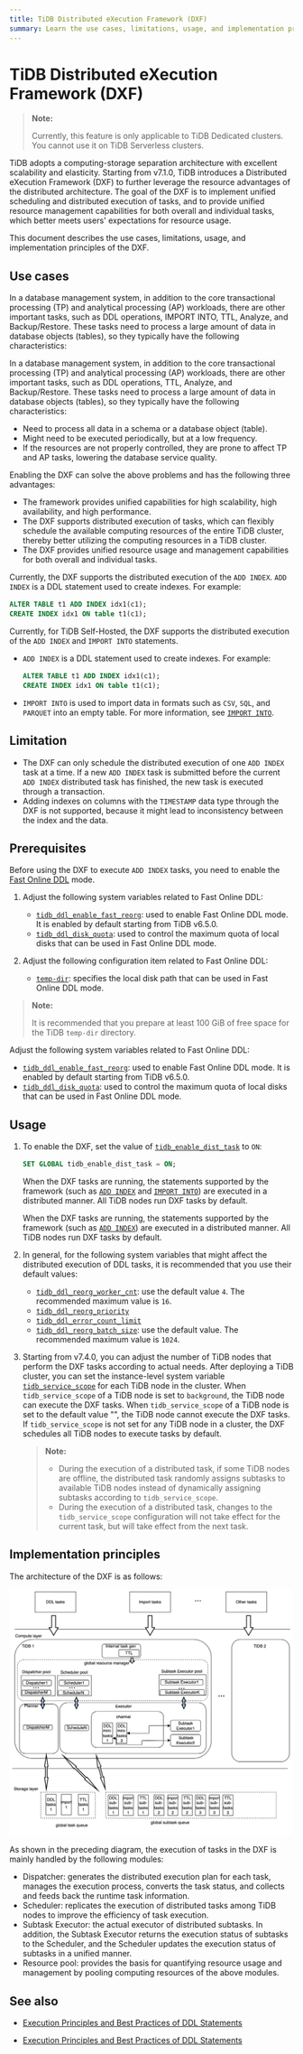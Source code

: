 ```yaml
---
title: TiDB Distributed eXecution Framework (DXF)
summary: Learn the use cases, limitations, usage, and implementation principles of the TiDB Distributed eXecution Framework (DXF).
---
```


# TiDB Distributed eXecution Framework (DXF)

<CustomContent platform="tidb-cloud">

> **Note:**
>
> Currently, this feature is only applicable to TiDB Dedicated clusters. You cannot use it on TiDB Serverless clusters.

</CustomContent>

TiDB adopts a computing-storage separation architecture with excellent scalability and elasticity. Starting from v7.1.0, TiDB introduces a Distributed eXecution Framework (DXF) to further leverage the resource advantages of the distributed architecture. The goal of the DXF is to implement unified scheduling and distributed execution of tasks, and to provide unified resource management capabilities for both overall and individual tasks, which better meets users' expectations for resource usage.

This document describes the use cases, limitations, usage, and implementation principles of the DXF.

## Use cases

<CustomContent platform="tidb">

In a database management system, in addition to the core transactional processing (TP) and analytical processing (AP) workloads, there are other important tasks, such as DDL operations, IMPORT INTO, TTL, Analyze, and Backup/Restore. These tasks need to process a large amount of data in database objects (tables), so they typically have the following characteristics:

</CustomContent>

<CustomContent platform="tidb-cloud">

In a database management system, in addition to the core transactional processing (TP) and analytical processing (AP) workloads, there are other important tasks, such as DDL operations, TTL, Analyze, and Backup/Restore. These tasks need to process a large amount of data in database objects (tables), so they typically have the following characteristics:

</CustomContent>

- Need to process all data in a schema or a database object (table).
- Might need to be executed periodically, but at a low frequency.
- If the resources are not properly controlled, they are prone to affect TP and AP tasks, lowering the database service quality.

Enabling the DXF can solve the above problems and has the following three advantages:

- The framework provides unified capabilities for high scalability, high availability, and high performance.
- The DXF supports distributed execution of tasks, which can flexibly schedule the available computing resources of the entire TiDB cluster, thereby better utilizing the computing resources in a TiDB cluster.
- The DXF provides unified resource usage and management capabilities for both overall and individual tasks.

<CustomContent platform="tidb-cloud">

Currently, the DXF supports the distributed execution of the `ADD INDEX`. `ADD INDEX` is a DDL statement used to create indexes. For example:

```sql
ALTER TABLE t1 ADD INDEX idx1(c1);
CREATE INDEX idx1 ON table t1(c1);
```

</CustomContent>

<CustomContent platform="tidb">

Currently, for TiDB Self-Hosted, the DXF supports the distributed execution of the `ADD INDEX` and `IMPORT INTO` statements.

- `ADD INDEX` is a DDL statement used to create indexes. For example:

    ```sql
    ALTER TABLE t1 ADD INDEX idx1(c1);
    CREATE INDEX idx1 ON table t1(c1);
    ```

- `IMPORT INTO` is used to import data in formats such as `CSV`, `SQL`, and `PARQUET` into an empty table. For more information, see [`IMPORT INTO`](https://docs.pingcap.com/tidb/v7.2/sql-statement-import-into).

</CustomContent>

## Limitation

- The DXF can only schedule the distributed execution of one `ADD INDEX` task at a time. If a new `ADD INDEX` task is submitted before the current `ADD INDEX` distributed task has finished, the new task is executed through a transaction.
- Adding indexes on columns with the `TIMESTAMP` data type through the DXF is not supported, because it might lead to inconsistency between the index and the data.

## Prerequisites

Before using the DXF to execute `ADD INDEX` tasks, you need to enable the [Fast Online DDL](/system-variables.md#tidb_ddl_enable_fast_reorg-new-in-v630) mode.

<CustomContent platform="tidb">

1. Adjust the following system variables related to Fast Online DDL:

    * [`tidb_ddl_enable_fast_reorg`](/system-variables.md#tidb_ddl_enable_fast_reorg-new-in-v630): used to enable Fast Online DDL mode. It is enabled by default starting from TiDB v6.5.0.
    * [`tidb_ddl_disk_quota`](/system-variables.md#tidb_ddl_disk_quota-new-in-v630): used to control the maximum quota of local disks that can be used in Fast Online DDL mode.

2. Adjust the following configuration item related to Fast Online DDL:

    * [`temp-dir`](/tidb-configuration-file.md#temp-dir-new-in-v630): specifies the local disk path that can be used in Fast Online DDL mode.

> **Note:**
>
> It is recommended that you prepare at least 100 GiB of free space for the TiDB `temp-dir` directory.

</CustomContent>

<CustomContent platform="tidb-cloud">

Adjust the following system variables related to Fast Online DDL:

* [`tidb_ddl_enable_fast_reorg`](/system-variables.md#tidb_ddl_enable_fast_reorg-new-in-v630): used to enable Fast Online DDL mode. It is enabled by default starting from TiDB v6.5.0.
* [`tidb_ddl_disk_quota`](/system-variables.md#tidb_ddl_disk_quota-new-in-v630): used to control the maximum quota of local disks that can be used in Fast Online DDL mode.

</CustomContent>

## Usage

1. To enable the DXF, set the value of [`tidb_enable_dist_task`](/system-variables.md#tidb_enable_dist_task-new-in-v710) to `ON`:

    ```sql
    SET GLOBAL tidb_enable_dist_task = ON;
    ```

    <CustomContent platform="tidb">

    When the DXF tasks are running, the statements supported by the framework (such as [`ADD INDEX`](/sql-statements/sql-statement-add-index.md) and [`IMPORT INTO`](/sql-statements/sql-statement-import-into.md)) are executed in a distributed manner. All TiDB nodes run DXF tasks by default.

    </CustomContent>

    <CustomContent platform="tidb-cloud">

    When the DXF tasks are running, the statements supported by the framework (such as [`ADD INDEX`](/sql-statements/sql-statement-add-index.md)) are executed in a distributed manner. All TiDB nodes run DXF tasks by default.

    </CustomContent>

2. In general, for the following system variables that might affect the distributed execution of DDL tasks, it is recommended that you use their default values:

    * [`tidb_ddl_reorg_worker_cnt`](/system-variables.md#tidb_ddl_reorg_worker_cnt): use the default value `4`. The recommended maximum value is `16`.
    * [`tidb_ddl_reorg_priority`](/system-variables.md#tidb_ddl_reorg_priority)
    * [`tidb_ddl_error_count_limit`](/system-variables.md#tidb_ddl_error_count_limit)
    * [`tidb_ddl_reorg_batch_size`](/system-variables.md#tidb_ddl_reorg_batch_size): use the default value. The recommended maximum value is `1024`.

3. Starting from v7.4.0, you can adjust the number of TiDB nodes that perform the DXF tasks according to actual needs. After deploying a TiDB cluster, you can set the instance-level system variable [`tidb_service_scope`](/system-variables.md#tidb_service_scope-new-in-v740) for each TiDB node in the cluster. When `tidb_service_scope` of a TiDB node is set to `background`, the TiDB node can execute the DXF tasks. When `tidb_service_scope` of a TiDB node is set to the default value "", the TiDB node cannot execute the DXF tasks. If `tidb_service_scope` is not set for any TiDB node in a cluster, the DXF schedules all TiDB nodes to execute tasks by default.

    > **Note:**
    >
    > - During the execution of a distributed task, if some TiDB nodes are offline, the distributed task randomly assigns subtasks to available TiDB nodes instead of dynamically assigning subtasks according to `tidb_service_scope`.
    > - During the execution of a distributed task, changes to the `tidb_service_scope` configuration will not take effect for the current task, but will take effect from the next task.

## Implementation principles

The architecture of the DXF is as follows:

![Architecture of the DXF](/media/dist-task/dist-task-architect.jpg)

As shown in the preceding diagram, the execution of tasks in the DXF is mainly handled by the following modules:

- Dispatcher: generates the distributed execution plan for each task, manages the execution process, converts the task status, and collects and feeds back the runtime task information.
- Scheduler: replicates the execution of distributed tasks among TiDB nodes to improve the efficiency of task execution.
- Subtask Executor: the actual executor of distributed subtasks. In addition, the Subtask Executor returns the execution status of subtasks to the Scheduler, and the Scheduler updates the execution status of subtasks in a unified manner.
- Resource pool: provides the basis for quantifying resource usage and management by pooling computing resources of the above modules.

## See also

<CustomContent platform="tidb">

* [Execution Principles and Best Practices of DDL Statements](/ddl-introduction.md)

</CustomContent>
<CustomContent platform="tidb-cloud">

* [Execution Principles and Best Practices of DDL Statements](https://docs.pingcap.com/tidb/stable/ddl-introduction)

</CustomContent>
